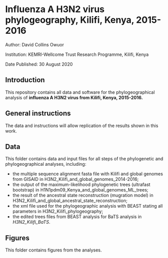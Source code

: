 # Influenza A H3N2 virus phylogeography, Kilifi, Kenya, 2015-2016

Author:	David Collins Owuor

Institution:	KEMRI-Wellcome Trust Research Programme, Kilifi, Kenya

Date Published: 30 August 2020

## Introduction

This repository contains all data and software for the phylogeographical analysis of **influenza A H3N2 virus from Kilifi, Kenya, 2015-2016.**

## General instructions

The data and instructions will allow replication of the results shown in this work.

## Data

This folder contains data and input files for all steps of the phylogenetic and phylogeographical analyses,
including:

* the multiple sequence alignment fasta file with Kilifi and global genomes from GISAID in H3N2_Kilifi_and_global_genomes_2014-2016;
* the output of the maximum-likelihood phylogenetic trees (ultrafast bootstrap) in H1N1pdm09_Kenya_and_global_genomes_ML_trees;
* the result of the ancestral state reconstruction (mugration model) in H3N2_Kilifi_and_global_ancestral_state_reconstruction;   
* the xml file used for the phylogeographic analysis with BEAST stating all parameters in H3N2_Kilifi_phylogeography;
* the edited trees files from BEAST analysis for BaTS analysis in *H3N2_Kilifi_BaTS*.

##	Figures

This folder contains figures from the analyses.
